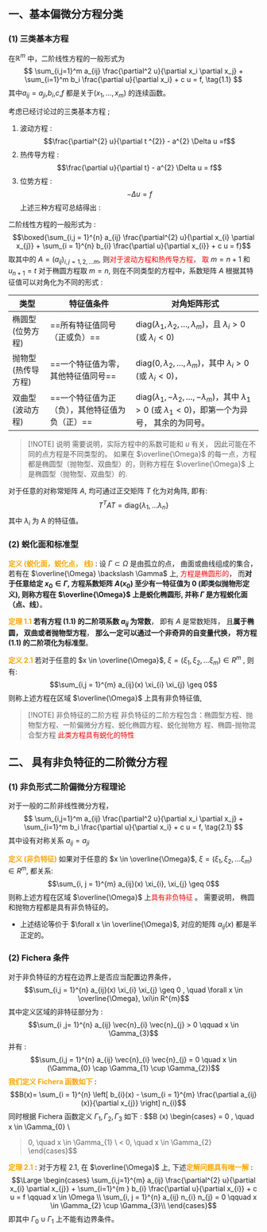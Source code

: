 ## 一、基本偏微分方程分类
### (1) 三类基本方程 
在$\mathbb{R}^m$ 中，二阶线性方程的一般形式为  
$$
\sum_{i,j=1}^m a_{ij} \frac{\partial^2 u}{\partial x_i \partial x_j} + \sum_{i=1}^m b_i \frac{\partial u}{\partial x_i} + c u = f, \tag{1.1}
$$
其中$a_{ij} = a_{ji}$,$b_i$,$c$,$f$ 都是关于$(x_1, \ldots, x_m)$ 的连续函数。 

考虑已经讨论过的三类基本方程 ; 
1. 波动方程 : 
$$\frac{\partial^{2} u}{\partial t  ^{2}}  - a^{2} \Delta  u =f$$
2.  热传导方程 : 
$$\frac{\partial u}{\partial t} - a^{2} \Delta  u  = f$$
3.   位势方程 : 
$$- \Delta  u  =f  $$
上述三种方程可总结得出 : 

二阶线性方程的一般形式为 : 
$$\boxed{\sum_{i,j  = 1}^{n} a_{ij}  \frac{\partial^{2} u}{\partial x_{i} \partial x_{j}}  + \sum_{i = 1}^{n} b_{i} \frac{\partial u}{\partial x_{i}} + c u  = f}$$
取其中的 $A = (a_{ij})_{i,j = 1,2, \dots m}$, 则<mark style="background: transparent; color: red">对于波动方程和热传导方程， 取</mark> $m = n+1$ 和 $u_{n+1} = t$ 对于椭圆方程取 $m = n$, 则在不同类型的方程中，系数矩阵 $A$ 根据其特征值可以对角化为不同的形式 :  

| 类型         | 特征值条件                     | 对角矩阵形式                                                                                                           |
| ---------- | ------------------------- | ---------------------------------------------------------------------------------------------------------------- |
| 椭圆型(位势方程)  | ==所有特征值同号（正或负）==              | $\text{diag}(\lambda_1, \lambda_2, \ldots, \lambda_m)$，且 $\lambda_i > 0$ (或 $\lambda_i < 0$)                     |
| 抛物型(热传导方程) | ==一个特征值为零，其他特征值同号==           | $\text{diag}(0, \lambda_2, \ldots, \lambda_m)$，其中 $\lambda_i > 0$ (或 $\lambda_i < 0$)，                           |
| 双曲型(波动方程)  | ==一个特征值为正（负），其他特征值为负（正）== | $\text{diag}(\lambda_1, -\lambda_2, \ldots, -\lambda_m)$，其中 $\lambda_1 > 0$ (或 $\lambda_1 < 0$)，即第一个为异号， 其余的为同号。 |

> [!NOTE] 说明
> 需要说明，实际方程中的系数可能和 $u$ 有关， 因此可能在不同的点方程是不同类型的。 如果在 $\overline{\Omega}$ 的每一点，方程都是椭圆型（抛物型、双曲型）的，则称方程在 $\overline{\Omega}$ 上是椭圆型（抛物型、双曲型）的. 

对于任意的对称常矩阵 $A$, 均可通过正交矩阵 $T$ 化为对角阵, 即有: 
$$ T^{T} A T = \text{diag} \left\{ \lambda_{1}, \dots  \lambda_{n} \right\}$$
其中 $\lambda_{i}$ 为 A 的特征值。 
### (2) 蜕化面和标准型  
<b><mark style="background: transparent; color: orange">定义 (蜕化面，蜕化点， 线)</mark></b> : 设 $\Gamma \subset  \Omega$ 是由孤立的点， 曲面或曲线组成的集合， 若有在 $\overline{\Omega} \backslash \Gamma$ 上,<mark style="background: transparent; color: red"> 方程是椭圆形的</mark>， 而**对于任意给定 $x_0 \in \Gamma$, 方程系数矩阵 $A(x_{0})$ 至少有一特征值为 0  (即类似抛物形定义),  则称方程在 $\overline{\Omega}$  上是蜕化椭圆形,  并称 $\Gamma$  是方程蜕化面（点、线）**。


<b><mark style="background: transparent; color: orange">定理 1.1</mark></b>  **若有方程 (1.1) 的二阶项系数  $a_{ij}$ 为常数**， 即有 $A$  是常数矩阵， 且**属于椭圆， 双曲或者抛物型方程**，  **那么一定可以通过一个非奇异的自变量代换， 将方程(1.1) 的二阶项化为标准型**。

<b><mark style="background: transparent; color: orange">定义 2.1 </mark></b> 若对于任意的 $x \in  \overline{\Omega}$, $\xi = (\xi_{1}, \xi_{2},  \dots \xi_{m} )  \in  R^{m}$ , 则有: 
$$\sum_{i,j = 1}^{m} a_{ij}(x) \xi_{i} \xi_{j} \geq  0$$
则称上述方程在区域 $\overline{\Omega}$ 上具有非负特征值, 

> [!NOTE] 非负特征的二阶方程 
> 非负特征的二阶方程包含：椭圆型方程、抛物型方程、一阶偏微分方程、蜕化椭圆方程、蜕化抛物方
程、椭圆-抛物混合型方程
>  <mark style="background: transparent; color: red">此类方程具有蜕化的特性</mark>


## 二、 具有非负特征的二阶微分方程 
### (1) 非负形式二阶偏微分方程理论 
对于一般的二阶非线性微分方程，
$$
\sum_{i,j=1}^m a_{ij} \frac{\partial^2 u}{\partial x_i \partial x_j} + \sum_{i=1}^m b_i \frac{\partial u}{\partial x_i} + c u = f, \tag{2.1}
$$
其中设有对称关系 $a_{ij} = a_{ji}$  

<b><mark style="background: transparent; color: orange">定义 (非负特征)</mark></b> 如果对于任意的 $x \in \overline{\Omega}$,  $\xi = (\xi_{1}, \xi_{2} , \dots  \xi_{m}) \in R^{m}$, 都关系: 
$$\sum_{i, j = 1}^{m} a_{ij}(x) \xi_{i}, \xi_{j} \geq  0$$
则称上述方程在区域 $\overline{\Omega}$ 上<mark style="background: transparent; color: red">具有非负特征 </mark>。 需要说明， 椭圆和抛物方程都是具有非负特征的。  

- 上述结论等价于 $\forall x \in  \overline{\Omega}$, 对应的矩阵 $a_{ij}(x)$ 都是半正定的。

### (2) Fichera 条件 
对于非负特征的方程在边界上是否应当配置边界条件，  
$$\sum_{i,j = 1}^{n} a_{ij}(x) \xi_{i} \xi_{j} \geq  0  , \quad \forall   x \in  \overline{\Omega},  \xi\in  R^{m}$$
其中定义区域的非特征部分为 : 
$$\sum_{i ,j= 1}^{n} a_{ij} \vec{n}_{i} \vec{n}_{j}  > 0 \qquad  x \in   \Gamma_{3}$$
并有 : 
$$\sum_{i,j = 1}^{n} a_{ij} \vec{n}_{i} \vec{n}_{j} = 0 \quad  x \in (\Gamma_{0} \cap \Gamma_{1} \cup  \Gamma_{2})$$
<b><mark style="background: transparent; color: orange">我们定义 Fichera 函数如下</mark></b> : 
$$B(x)= \sum_{i = 1}^{n}  \left[ b_{i}(x) - \sum_{i = 1}^{m}  \frac{\partial a_{ij}(x)}{\partial x_{j}}   \right] n_{i}$$
同时根据 Fichera 函数定义 $\Gamma_{1}, \Gamma_{2}, \Gamma_{3}$ 如下 : 
$$B (x)   \begin{cases}
= 0 , \quad  x \in  \Gamma_{0}  \\
> 0,  \quad  x \in  \Gamma_{1}   \\
< 0,  \quad  x \in  \Gamma_{2} 
\end{cases}$$

<b><mark style="background: transparent; color: orange">定理 2.1</mark></b> : 对于方程 2.1, 在 $\overline{\Omega}$ 上, 下述<b><mark style="background: transparent; color: orange">定解问题具有唯一解</mark></b> : 
$$\Large \begin{cases}
\sum_{i,j=1}^{m} a_{ij} \frac{\partial^{2} u}{\partial x_{i} \partial x_{j}} + \sum_{i=1}^{m }  b_{i} \frac{\partial u}{\partial x_{i}} + c u = f  \qquad  x \in  \Omega  \\
\sum_{i, j = 1}^{n}  a_{ij} n_{i} n_{j} = 0 \qquad  x \in   \Gamma_{2}  \cup \Gamma_{3}\\
\end{cases}$$
即其中 $\Gamma_0 \cup  \Gamma_1$ 上不能有边界条件。

